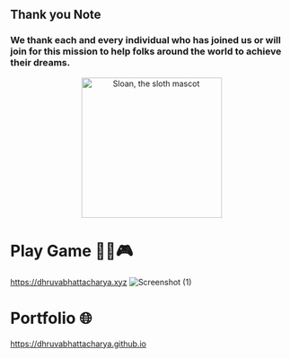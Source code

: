 ## Thank you Note

### We thank each and every individual who has joined us or will join for this mission to help folks around the world to achieve their dreams.

<p align="center">
  <img alt="Sloan, the sloth mascot" width="250px" src="https://thumbs.gfycat.com/EqualAfraidAntelope-max-1mb.gif">
   <br>
</p>


# Play Game 🧩🎲🎮

https://dhruvabhattacharya.xyz
![Screenshot (1)](https://user-images.githubusercontent.com/81157256/193313713-bbb7e49a-00ce-405f-b397-220584a41d4e.png)

# Portfolio 🌐

https://dhruvabhattacharya.github.io


